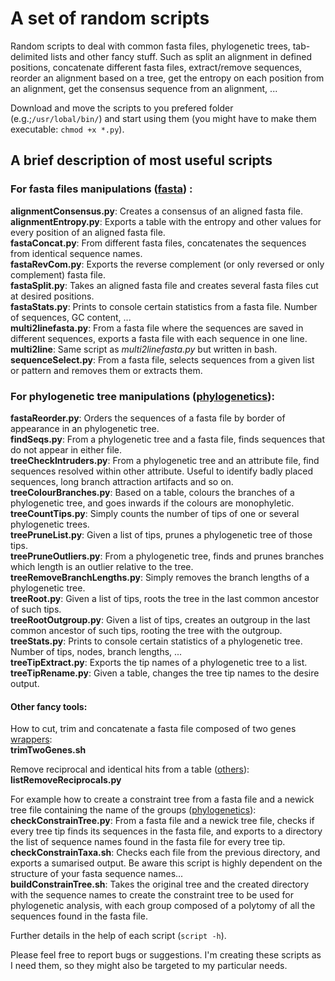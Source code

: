 # A set of random scripts

Random scripts to deal with common fasta files, phylogenetic trees, tab-delimited lists and other fancy stuff. Such as split an alignment in defined positions, concatenate different fasta files, extract/remove sequences, reorder an alignment based on a tree, get the entropy on each position from an alignment, get the consensus sequence from an alignment, ...

Download and move the scripts to you prefered folder (e.g.;```/usr/lobal/bin/```) and start using them (you might have to make them executable: ```chmod +x *.py```).  
  
## A brief description of most useful scripts
  
### For fasta files manipulations ([fasta](https://github.com/MiguelMSandin/random/tree/main/fasta))  :  
  
**alignmentConsensus.py**: Creates a consensus of an aligned fasta file.  
**alignmentEntropy.py**: Exports a table with the entropy and other values for every position of an aligned fasta file.  
**fastaConcat.py**: From different fasta files, concatenates the sequences from identical sequence names.  
**fastaRevCom.py**: Exports the reverse complement (or only reversed or only complement) fasta file.  
**fastaSplit.py**: Takes an aligned fasta file and creates several fasta files cut at desired positions.  
**fastaStats.py**: Prints to console certain statistics from a fasta file. Number of sequences, GC content, ...  
**multi2linefasta.py**: From a fasta file where the sequences are saved in different sequences, exports a fasta file with each sequence in one line.  
**multi2line**: Same script as *multi2linefasta.py* but written in bash.  
**sequenceSelect.py**: From a fasta file, selects sequences from a given list or pattern and removes them or extracts them.  
  
### For phylogenetic tree manipulations ([phylogenetics](https://github.com/MiguelMSandin/random/tree/main/phylogenetics)):  
  
**fastaReorder.py**: Orders the sequences of a fasta file by border of appearance in an phylogenetic tree.  
**findSeqs.py**: From a phylogenetic tree and a fasta file, finds sequences that do not appear in either file.  
**treeCheckIntruders.py**: From a phylogenetic tree and an attribute file, find sequences resolved within other attribute. Useful to identify badly placed sequences, long branch attraction artifacts and so on.  
**treeColourBranches.py**: Based on a table, colours the branches of a phylogenetic tree, and goes inwards if the colours are monophyletic.  
**treeCountTips.py**: Simply counts the number of tips of one or several phylogenetic trees.  
**treePruneList.py**: Given a list of tips, prunes a phylogenetic tree of those tips.  
**treePruneOutliers.py**: From a phylogenetic tree, finds and prunes branches which length is an outlier relative to the tree.  
**treeRemoveBranchLengths.py**: Simply removes the branch lengths of a phylogenetic tree.  
**treeRoot.py**: Given a list of tips, roots the tree in the last common ancestor of such tips.  
**treeRootOutgroup.py**: Given a list of tips, creates an outgroup in the last common ancestor of such tips, rooting the tree with the outgroup.  
**treeStats.py**: Prints to console certain statistics of a phylogenetic tree. Number of tips, nodes, branch lengths, ...  
**treeTipExtract.py**: Exports the tip names of a phylogenetic tree to a list.  
**treeTipRename.py**: Given a table, changes the tree tip names to the desire output.  

#### Other fancy tools:  
How to cut, trim and concatenate a fasta file composed of two genes [wrappers](https://github.com/MiguelMSandin/random/tree/main/wrappers):  
**trimTwoGenes.sh**  
  
Remove reciprocal and identical hits from a table ([others](https://github.com/MiguelMSandin/random/blob/main/others/listRemoveReciprocals.py)):  
**listRemoveReciprocals.py**  
  
For example how to create a constraint tree from a fasta file and a newick tree file containing the name of the groups ([phylogenetics](https://github.com/MiguelMSandin/random/tree/main/phylogenetics)):  
**checkConstrainTree.py**: From a fasta file and a newick tree file, checks if every tree tip finds its sequences in the fasta file, and exports to a directory the list of sequence names found in the fasta file for every tree tip.  
**checkConstrainTaxa.sh**: Checks each file from the previous directory, and exports a sumarised output. Be aware this script is highly dependent on the structure of your fasta sequence names...  
**buildConstrainTree.sh**: Takes the original tree and the created directory with the sequence names to create the constraint tree to be used for phylogenetic analysis, with each group composed of a polytomy of all the sequences found in the fasta file.  
  
Further details in the help of each script (```script -h```).

Please feel free to report bugs or suggestions. I'm creating these scripts as I need them, so they might also be targeted to my particular needs.  
  
